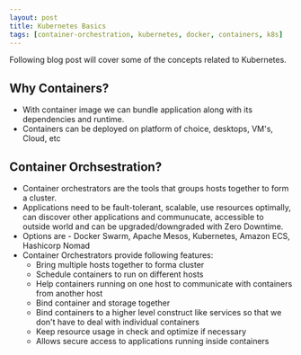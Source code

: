 ```yaml
---
layout: post
title: Kubernetes Basics
tags: [container-orchestration, kubernetes, docker, containers, k8s]
---
```


Following blog post will cover some of the concepts related to Kubernetes.

Why Containers?
---------------

* With container image we can bundle application along with its dependencies and runtime.
* Containers can be deployed on platform of choice, desktops, VM's, Cloud, etc

Container Orchsestration?
-------------------------

* Container orchestrators are the tools that groups hosts together to form a cluster.
* Applications need to be fault-tolerant, scalable, use resources optimally,
can discover other applications and communucate, accessible to outside world and can be upgraded/downgraded with Zero Downtime.
* Options are - Docker Swarm, Apache Mesos, Kubernetes, Amazon ECS, Hashicorp Nomad
* Container Orchestrators provide following features:
  * Bring multiple hosts together to forma cluster
  * Schedule containers to run on different hosts
  * Help containers running on one host to communicate with containers from another host
  * Bind container and storage together
  * Bind containers to a higher level construct like services so that we don't have to deal with individual containers
  * Keep resource usage in check and optimize if necessary
  * Allows secure access to applications running inside containers

